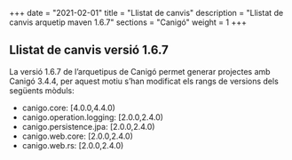 +++
date        = "2021-02-01"
title       = "Llistat de canvis"
description = "Llistat de canvis arquetip maven 1.6.7"
sections    = "Canigó"
weight		= 1
+++

## Llistat de canvis versió 1.6.7

La versió 1.6.7 de l’arquetipus de Canigó permet generar projectes amb Canigó 3.4.4, per aquest motiu s’han modificat els rangs de versions dels següents mòduls:

- canigo.core: [4.0.0,4.4.0)
- canigo.operation.logging: [2.0.0,2.4.0)
- canigo.persistence.jpa: [2.0.0,2.4.0)
- canigo.web.core: [2.0.0,2.4.0)
- canigo.web.rs: [2.0.0,2.4.0)